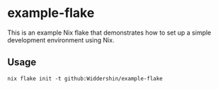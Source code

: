 
# example-flake

This is an example Nix flake that demonstrates how to set up a simple development environment using Nix.

## Usage

```
nix flake init -t github:Widdershin/example-flake
```
